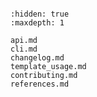 ```{include} ../README.md

```

```{toctree}
:hidden: true
:maxdepth: 1

api.md
cli.md
changelog.md
template_usage.md
contributing.md
references.md
```
